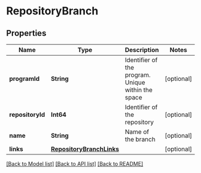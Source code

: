 # RepositoryBranch

## Properties
Name | Type | Description | Notes
------------ | ------------- | ------------- | -------------
**programId** | **String** | Identifier of the program. Unique within the space | [optional] 
**repositoryId** | **Int64** | Identifier of the repository | [optional] 
**name** | **String** | Name of the branch | [optional] 
**links** | [**RepositoryBranchLinks**](RepositoryBranchLinks.md) |  | [optional] 

[[Back to Model list]](../README.md#documentation-for-models) [[Back to API list]](../README.md#documentation-for-api-endpoints) [[Back to README]](../README.md)


